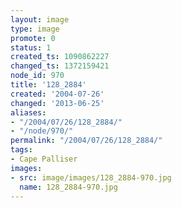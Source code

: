 ```yaml
---
layout: image
type: image
promote: 0
status: 1
created_ts: 1090862227
changed_ts: 1372159421
node_id: 970
title: '128_2884'
created: '2004-07-26'
changed: '2013-06-25'
aliases:
- "/2004/07/26/128_2884/"
- "/node/970/"
permalink: "/2004/07/26/128_2884/"
tags:
- Cape Palliser
images:
- src: image/images/128_2884-970.jpg
  name: 128_2884-970.jpg
---
```


